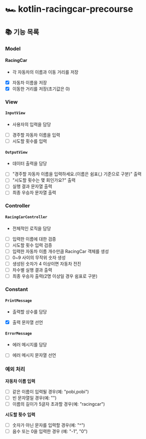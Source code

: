 # 🏎 kotlin-racingcar-precourse
## 📚 기능 목록

### Model
#### RacingCar
- 각 자동차의 이름과 이동 거리를 저장
- [x] 자동차 이름을 저장
- [x] 이동한 거리를 저장(초기값은 0)

### View
#### `InputView`
- 사용자의 입력을 담당
- [ ] 경주할 자동차 이름을 입력
- [ ] 시도할 횟수를 입력
#### `OutputView`
- 데이터 출력을 담당
- [ ] "경주할 자동차 이름을 입력하세요.(이름은 쉼표(,) 기준으로 구분)" 출력
- [ ] "시도할 횟수는 몇 회인가요?" 출력
- [ ] 실행 결과 문자열 출력
- [ ] 최종 우승자 문자열 출력
### Controller
#### `RacingCarController`
- 전체적인 로직을 담당
- [ ] 입력한 이름에 대한 검증
- [ ] 시도할 횟수 입력 검증
- [ ] 입력한 자동차 이름 개수만큼 RacingCar 객체를 생성
- [ ] 0~9 사이의 무작위 숫자 생성
- [ ] 생성된 숫자가 4 이상이면 자동차 전진 
- [ ] 차수별 실행 결과 출력
- [ ] 최종 우승자 출력(2명 이상일 경우 쉼표로 구분)
### Constant
#### `PrintMessage`
- 출력할 상수를 담당
- [x] 출력 문자열 선언
#### `ErrorMessage`
- 에러 메시지를 담당
- [ ] 에러 메시지 문자열 선언

### 예외 처리
**자동차 이름 입력**
- [ ] 같은 이름이 입력될 경우(예: "pobi,pobi")
- [ ] 빈 문자열일 경우(예: "")
- [ ] 이름의 길이가 5글자 초과할 경우(예: "racingcar")

**시도할 횟수 입력**
- [ ] 숫자가 아닌 문자를 입력할 경우(예: "^")
- [ ] 음수 또는 0을 입력한 경우 (예: "-1", "0")
